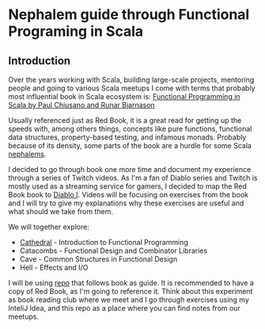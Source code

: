 # Nephalem guide through Functional Programing in Scala

## Introduction

Over the years working with Scala, building large-scale projects, mentoring people and going to various Scala meetups I come with terms that probably most influential book in Scala ecosystem is: [Functional Programming in Scala by Paul Chiusano and Runar Bjarnason](https://www.manning.com/books/functional-programming-in-scala)

Usually referenced just as Red Book, it is a great read for getting up the speeds with, among others things, concepts like pure functions, functional data structures, property-based testing, and infamous monads. Probably because of its density, some parts of the book are a hurdle for some Scala [nephalems](http://diablo.wikia.com/wiki/Nephalem). 

I decided to go through book one more time and document my experience through a series of Twitch videos. As I'm a fan of Diablo series and Twitch is mostly used as a streaming service for gamers, I decided to map the Red Book book to [Diablo I](https://diablo.gamepedia.com/Diablo_Wiki). Videos will be focusing on exercises from the book and I will try to give my explanations why these exercises are useful and what should we take from them.

We will together explore:

- [Cathedral](https://github.com/glava/nephalem-fpinscala/blob/master/cathedral/README.md) - Introduction to Functional Programming
- Catacombs - Functional Design and Combinator Libraries
- Cave - Common Structures in Functional Design
- Hell - Effects and I/O

I will be using [repo](https://github.com/fpinscala/fpinscala) that follows book as guide. It is recommended to have a copy of Red Book, as I'm going to reference it. Think about this experiment as book reading club where we meet and I go through exercises using my InteliJ Idea, and this repo as a place where you can find notes from our meetups.

